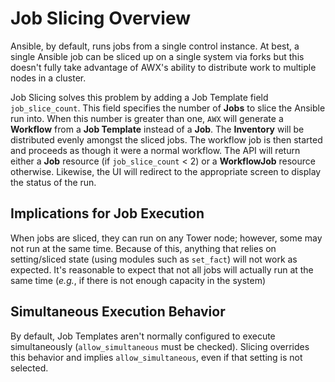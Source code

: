 # Job Slicing Overview

Ansible, by default, runs jobs from a single control instance. At best, a single Ansible job can be sliced up on a single system via forks but this doesn't fully take advantage of AWX's ability to distribute work to multiple nodes in a cluster.

Job Slicing solves this problem by adding a Job Template field `job_slice_count`. This field specifies the number of **Jobs** to slice the Ansible run into. When this number is greater than one, `AWX` will generate a **Workflow** from a **Job Template** instead of a **Job**. The **Inventory** will be distributed evenly amongst the sliced jobs. The workflow job is then started and proceeds as though it were a normal workflow.  The API will return either a **Job** resource (if `job_slice_count` < 2) or a **WorkflowJob** resource otherwise. Likewise, the UI will redirect to the appropriate screen to display the status of the run.


## Implications for Job Execution

When jobs are sliced, they can run on any Tower node; however, some may not run at the same time. Because of this, anything that relies on setting/sliced state (using modules such as `set_fact`) will not work as expected. It's reasonable to expect that not all jobs will actually run at the same time (*e.g.*, if there is not enough capacity in the system)


## Simultaneous Execution Behavior

By default, Job Templates aren't normally configured to execute simultaneously (`allow_simultaneous` must be checked). Slicing overrides this behavior and implies `allow_simultaneous`, even if that setting is not selected.
